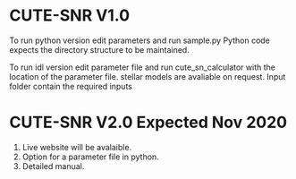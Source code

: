 # CUTE-SNR V1.0
To run python version
edit parameters and run sample.py
Python code expects the directory structure to be maintained. 


To run idl version
edit parameter file and run cute_sn_calculator with the location of the parameter file.
stellar models are avaliable on request.
Input folder contain the required inputs

# CUTE-SNR V2.0 Expected Nov 2020

1. Live website will be avalaible.
2. Option for a parameter file in python.
3. Detailed manual.


